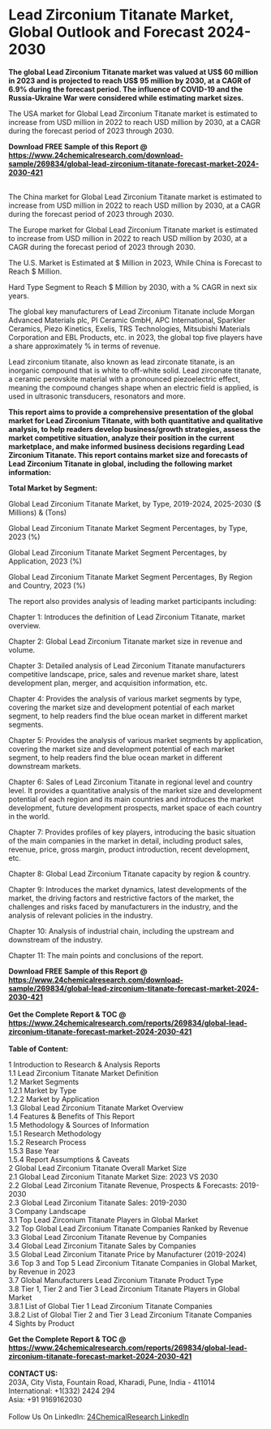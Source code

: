 <h1>Lead Zirconium Titanate Market, Global Outlook and Forecast 2024-2030</h1><p><strong>The global Lead Zirconium Titanate market was valued at US$ 60 million in 2023 and is projected to reach US$ 95 million by 2030, at a CAGR of 6.9% during the forecast period. The influence of COVID-19 and the Russia-Ukraine War were considered while estimating market sizes.</strong></p><p>
</p><p>The USA market for Global Lead Zirconium Titanate market is estimated to increase from USD million in 2022 to reach USD million by 2030, at a CAGR during the forecast period of 2023 through 2030.</p><div><b>Download FREE Sample of this Report @ 
            <a href="https://www.24chemicalresearch.com/download-sample/269834/global-lead-zirconium-titanate-forecast-market-2024-2030-421">
            https://www.24chemicalresearch.com/download-sample/269834/global-lead-zirconium-titanate-forecast-market-2024-2030-421</a></b></div><br><p>
</p><p>The China market for Global Lead Zirconium Titanate market is estimated to increase from USD million in 2022 to reach USD million by 2030, at a CAGR during the forecast period of 2023 through 2030.</p><p>
</p><p>The Europe market for Global Lead Zirconium Titanate market is estimated to increase from USD million in 2022 to reach USD million by 2030, at a CAGR during the forecast period of 2023 through 2030.</p><p>
</p><p>The U.S. Market is Estimated at $ Million in 2023, While China is Forecast to Reach $ Million.</p><p>
Hard Type Segment to Reach $ Million by 2030, with a % CAGR in next six years.</p><p>
The global key manufacturers of Lead Zirconium Titanate include Morgan Advanced Materials plc, PI Ceramic GmbH, APC International, Sparkler Ceramics, Piezo Kinetics, Exelis, TRS Technologies, Mitsubishi Materials Corporation and EBL Products, etc. in 2023, the global top five players have a share approximately % in terms of revenue.</p><p>
Lead zirconium titanate, also known as lead zirconate titanate, is an inorganic compound that is white to off-white solid. Lead zirconate titanate, a ceramic perovskite material with a pronounced piezoelectric effect, meaning the compound changes shape when an electric field is applied, is used in ultrasonic transducers, resonators and more.</p><p>
<strong>This report aims to provide a comprehensive presentation of the global market for Lead Zirconium Titanate, with both quantitative and qualitative analysis, to help readers develop business/growth strategies, assess the market competitive situation, analyze their position in the current marketplace, and make informed business decisions regarding Lead Zirconium Titanate. This report contains market size and forecasts of Lead Zirconium Titanate in global, including the following market information:</strong></p><p>
</p><p>
<strong>Total Market by Segment:</strong></p><p>
Global Lead Zirconium Titanate Market, by Type, 2019-2024, 2025-2030 ($ Millions) &amp; (Tons)</p><p>
Global Lead Zirconium Titanate Market Segment Percentages, by Type, 2023 (%)</p><p>
</p><p>
Global Lead Zirconium Titanate Market Segment Percentages, by Application, 2023 (%)</p><p>
</p><p>
Global Lead Zirconium Titanate Market Segment Percentages, By Region and Country, 2023 (%)</p><p>
</p><p>
The report also provides analysis of leading market participants including:</p><p>
</p><p>
</p><p>
Chapter 1: Introduces the definition of Lead Zirconium Titanate, market overview.</p><p>
Chapter 2: Global Lead Zirconium Titanate market size in revenue and volume.</p><p>
Chapter 3: Detailed analysis of Lead Zirconium Titanate manufacturers competitive landscape, price, sales and revenue market share, latest development plan, merger, and acquisition information, etc.</p><p>
Chapter 4: Provides the analysis of various market segments by type, covering the market size and development potential of each market segment, to help readers find the blue ocean market in different market segments.</p><p>
Chapter 5: Provides the analysis of various market segments by application, covering the market size and development potential of each market segment, to help readers find the blue ocean market in different downstream markets.</p><p>
Chapter 6: Sales of Lead Zirconium Titanate in regional level and country level. It provides a quantitative analysis of the market size and development potential of each region and its main countries and introduces the market development, future development prospects, market space of each country in the world.</p><p>
Chapter 7: Provides profiles of key players, introducing the basic situation of the main companies in the market in detail, including product sales, revenue, price, gross margin, product introduction, recent development, etc.</p><p>
Chapter 8: Global Lead Zirconium Titanate capacity by region &amp; country.</p><p>
Chapter 9: Introduces the market dynamics, latest developments of the market, the driving factors and restrictive factors of the market, the challenges and risks faced by manufacturers in the industry, and the analysis of relevant policies in the industry.</p><p>
Chapter 10: Analysis of industrial chain, including the upstream and downstream of the industry.</p><p>
Chapter 11: The main points and conclusions of the report.</p><div><b>Download FREE Sample of this Report @ 
            <a href="https://www.24chemicalresearch.com/download-sample/269834/global-lead-zirconium-titanate-forecast-market-2024-2030-421">
            https://www.24chemicalresearch.com/download-sample/269834/global-lead-zirconium-titanate-forecast-market-2024-2030-421</a></b></div><br><div><b>Get the Complete Report & TOC @ 
            <a href="https://www.24chemicalresearch.com/reports/269834/global-lead-zirconium-titanate-forecast-market-2024-2030-421">
            https://www.24chemicalresearch.com/reports/269834/global-lead-zirconium-titanate-forecast-market-2024-2030-421</a></b></div><br>
            <b>Table of Content:</b><p>1 Introduction to Research & Analysis Reports<br />
    1.1 Lead Zirconium Titanate Market Definition<br />
    1.2 Market Segments<br />
        1.2.1 Market by Type<br />
        1.2.2 Market by Application<br />
    1.3 Global Lead Zirconium Titanate Market Overview<br />
    1.4 Features & Benefits of This Report<br />
    1.5 Methodology & Sources of Information<br />
        1.5.1 Research Methodology<br />
        1.5.2 Research Process<br />
        1.5.3 Base Year<br />
        1.5.4 Report Assumptions & Caveats<br />
2 Global Lead Zirconium Titanate Overall Market Size<br />
    2.1 Global Lead Zirconium Titanate Market Size: 2023 VS 2030<br />
    2.2 Global Lead Zirconium Titanate Revenue, Prospects & Forecasts: 2019-2030<br />
    2.3 Global Lead Zirconium Titanate Sales: 2019-2030<br />
3 Company Landscape<br />
    3.1 Top Lead Zirconium Titanate Players in Global Market<br />
    3.2 Top Global Lead Zirconium Titanate Companies Ranked by Revenue<br />
    3.3 Global Lead Zirconium Titanate Revenue by Companies<br />
    3.4 Global Lead Zirconium Titanate Sales by Companies<br />
    3.5 Global Lead Zirconium Titanate Price by Manufacturer (2019-2024)<br />
    3.6 Top 3 and Top 5 Lead Zirconium Titanate Companies in Global Market, by Revenue in 2023<br />
    3.7 Global Manufacturers Lead Zirconium Titanate Product Type<br />
    3.8 Tier 1, Tier 2 and Tier 3 Lead Zirconium Titanate Players in Global Market<br />
        3.8.1 List of Global Tier 1 Lead Zirconium Titanate Companies<br />
        3.8.2 List of Global Tier 2 and Tier 3 Lead Zirconium Titanate Companies<br />
4 Sights by Product</p><div><b>Get the Complete Report & TOC @ 
            <a href="https://www.24chemicalresearch.com/reports/269834/global-lead-zirconium-titanate-forecast-market-2024-2030-421">
            https://www.24chemicalresearch.com/reports/269834/global-lead-zirconium-titanate-forecast-market-2024-2030-421</a></b></div><br><b>CONTACT US:</b><br>
            203A, City Vista, Fountain Road, Kharadi, Pune, India - 411014<br>
            International: +1(332) 2424 294<br>
            Asia: +91 9169162030 <br><br>
            Follow Us On LinkedIn: <a href="https://www.linkedin.com/company/24chemicalresearch/">24ChemicalResearch LinkedIn</a>